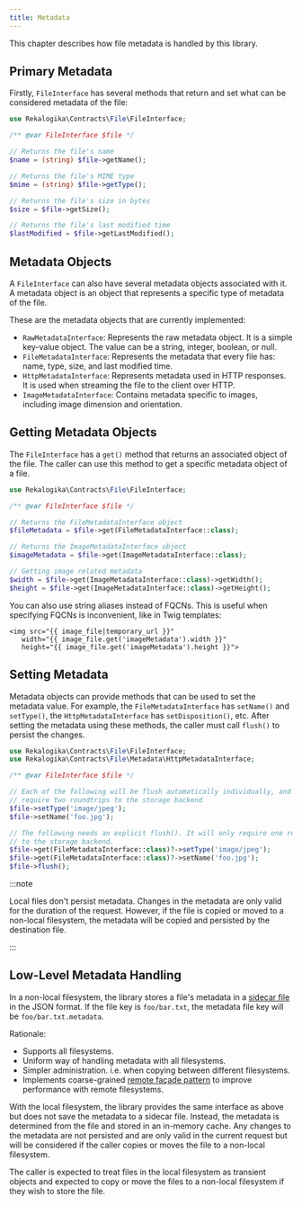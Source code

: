 ```yaml
---
title: Metadata
---
```


This chapter describes how file metadata is handled by this library.

## Primary Metadata

Firstly, `FileInterface` has several methods that return and set what can be
considered metadata of the file:

```php
use Rekalogika\Contracts\File\FileInterface;

/** @var FileInterface $file */

// Returns the file's name
$name = (string) $file->getName();

// Returns the file's MIME type
$mime = (string) $file->getType();

// Returns the file's size in bytes
$size = $file->getSize();

// Returns the file's last modified time
$lastModified = $file->getLastModified();
```

## Metadata Objects

A `FileInterface` can also have several metadata objects associated with it. A
metadata object is an object that represents a specific type of metadata of the
file.

These are the metadata objects that are currently implemented:

* `RawMetadataInterface`: Represents the raw metadata object. It is a simple
  key-value object. The value can be a string, integer, boolean, or null.
* `FileMetadataInterface`: Represents the metadata that every file has: name,
  type, size, and last modified time.
* `HttpMetadataInterface`: Represents metadata used in HTTP responses. It is 
  used when streaming the file to the client over HTTP.
* `ImageMetadataInterface`: Contains metadata specific to images, including
  image dimension and orientation.

## Getting Metadata Objects

The `FileInterface` has a `get()` method that returns an associated object of
the file. The caller can use this method to get a specific metadata object of a
file.

```php
use Rekalogika\Contracts\File\FileInterface;

/** @var FileInterface $file */

// Returns the FileMetadataInterface object
$fileMetadata = $file->get(FileMetadataInterface::class);

// Returns the ImageMetadataInterface object
$imageMetadata = $file->get(ImageMetadataInterface::class);

// Getting image related metadata
$width = $file->get(ImageMetadataInterface::class)->getWidth();
$height = $file->get(ImageMetadataInterface::class)->getHeight();
```

You can also use string aliases instead of FQCNs. This is useful when specifying
FQCNs is inconvenient, like in Twig templates:

```twig
<img src="{{ image_file|temporary_url }}"
   width="{{ image_file.get('imageMetadata').width }}"
   height="{{ image_file.get('imageMetadata').height }}">
```

## Setting Metadata

Metadata objects can provide methods that can be used to set the metadata value.
For example, the `FileMetadataInterface` has `setName()` and `setType()`, the
`HttpMetadataInterface` has `setDisposition()`, etc. After setting the metadata
using these methods, the caller must call `flush()` to persist the changes.

```php
use Rekalogika\Contracts\File\FileInterface;
use Rekalogika\Contracts\File\Metadata\HttpMetadataInterface;

/** @var FileInterface $file */

// Each of the following will be flush automatically individually, and will
// require two roundtrips to the storage backend
$file->setType('image/jpeg');
$file->setName('foo.jpg');

// The following needs an explicit flush(). It will only require one roundtrip
// to the storage backend.
$file->get(FileMetadataInterface::class)?->setType('image/jpeg'); 
$file->get(FileMetadataInterface::class)?->setName('foo.jpg'); 
$file->flush();
```

:::note

Local files don't persist metadata. Changes in the metadata are only valid for
the duration of the request. However, if the file is copied or moved to a
non-local filesystem, the metadata will be copied and persisted by the
destination file.

:::

## Low-Level Metadata Handling

In a non-local filesystem, the library stores a file's metadata in a [sidecar
file](https://en.wikipedia.org/wiki/Sidecar_file) in the JSON format. If the
file key is `foo/bar.txt`, the metadata file key will be
`foo/bar.txt.metadata`.

Rationale:

* Supports all filesystems.
* Uniform way of handling metadata with all filesystems.
* Simpler administration. i.e. when copying between different filesystems.
* Implements coarse-grained [remote façade pattern](https://martinfowler.com/eaaCatalog/remoteFacade.html) to improve performance with remote filesystems.

With the local filesystem, the library provides the same interface as above but
does not save the metadata to a sidecar file. Instead, the metadata is
determined from the file and stored in an in-memory cache. Any changes to the
metadata are not persisted and are only valid in the current request but will be
considered if the caller copies or moves the file to a non-local filesystem.

The caller is expected to treat files in the local filesystem as transient
objects and expected to copy or move the files to a non-local filesystem if they
wish to store the file.

